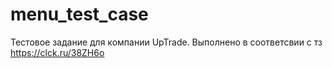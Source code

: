 # menu_test_case
Тестовое задание для компании UpTrade. Выполнено в соответсвии с тз https://clck.ru/38ZH6o
